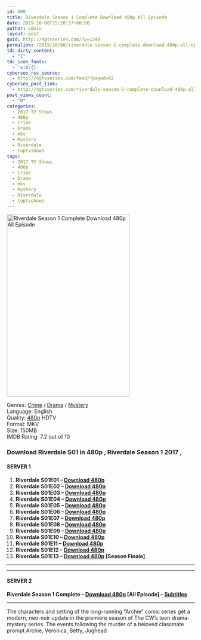 ```yaml
---
id: 490
title: Riverdale Season 1 Complete Download 480p All Episode
date: 2019-10-08T15:28:57+00:00
author: admin
layout: post
guid: http://4gtvseries.com/?p=1248
permalink: /2019/10/08/riverdale-season-1-complete-download-480p-all-episode-2/
tdc_dirty_content:
  - "1"
tdc_icon_fonts:
  - 'a:0:{}'
cyberseo_rss_source:
  - http://4gtvseries.com/feed/?paged=82
cyberseo_post_link:
  - http://4gtvseries.com/riverdale-season-1-complete-download-480p-all-episode/
post_views_count:
  - "0"
categories:
  - 2017 TV Shows
  - 480p
  - Crime
  - Drama
  - mkv
  - Mystery
  - Riverdale
  - toptvshows
tags:
  - 2017 TV Shows
  - 480p
  - Crime
  - Drama
  - mkv
  - Mystery
  - Riverdale
  - toptvshows
---
```

<img loading="lazy" class="aligncenter" src="https://4.bp.blogspot.com/-SofZ101jTG4/XZyq_9xGqKI/AAAAAAAAAaw/LkKrs4F_cl0-_WwJJXirOvBeF77EChh4gCK4BGAYYCw/s1600/Riverdale%2BSeason%2B1.jpg" alt="Riverdale Season 1 Complete Download 480p All Episode" width="330" height="488" />

Genres: <a href="http://4gtvseries.com/tag/crime/" data-wpel-link="internal">Crime</a> /&nbsp;<a href="http://4gtvseries.com/tag/drama/" data-wpel-link="internal">Drama</a> / <a href="http://4gtvseries.com/tag/mystery/" data-wpel-link="internal">Mystery</a>  
Language: English  
Quality:&nbsp;<a href="http://4gtvseries.com/tag/480p/" data-wpel-link="internal">480p</a>&nbsp;HDTV  
Format: MKV  
Size: 150MB  
IMDB Rating: 7.2 out of 10

### **Download Riverdale S01 in 480p , Riverdale Season 1 2017 ,&nbsp;**

#### <span><strong>SERVER 1</strong></span>

  1. **Riverdale S01E01 – <a href="http://slink.dl480p.xyz/JLFrlMqX" data-wpel-link="external" target="_blank" rel="nofollow external noopener noreferrer" class="wpel-icon-left"><i class="wpel-icon fa fa-download" aria-hidden="true"></i>Download 480p</a>**
  2. **Riverdale S01E02 – <a href="http://slink.dl480p.xyz/12cQ" data-wpel-link="external" target="_blank" rel="nofollow external noopener noreferrer" class="wpel-icon-left"><i class="wpel-icon fa fa-download" aria-hidden="true"></i>Download 480p</a>**
  3. **Riverdale S01E03 – <a href="http://slink.dl480p.xyz/knRzaCF" data-wpel-link="external" target="_blank" rel="nofollow external noopener noreferrer" class="wpel-icon-left"><i class="wpel-icon fa fa-download" aria-hidden="true"></i>Download 480p</a>**
  4. **Riverdale S01E04 – <a href="http://slink.dl480p.xyz/QaJ24uy" data-wpel-link="external" target="_blank" rel="nofollow external noopener noreferrer" class="wpel-icon-left"><i class="wpel-icon fa fa-download" aria-hidden="true"></i>Download 480p</a>**
  5. **Riverdale S01E05 – <a href="http://slink.dl480p.xyz/l7lgqIz" data-wpel-link="external" target="_blank" rel="nofollow external noopener noreferrer" class="wpel-icon-left"><i class="wpel-icon fa fa-download" aria-hidden="true"></i>Download 480p</a>**
  6. **Riverdale S01E06 – <a href="http://slink.dl480p.xyz/0Wfdzb" data-wpel-link="external" target="_blank" rel="nofollow external noopener noreferrer" class="wpel-icon-left"><i class="wpel-icon fa fa-download" aria-hidden="true"></i>Download 480p</a>**
  7. **Riverdale S01E07 – <a href="http://slink.dl480p.xyz/U65gL" data-wpel-link="external" target="_blank" rel="nofollow external noopener noreferrer" class="wpel-icon-left"><i class="wpel-icon fa fa-download" aria-hidden="true"></i>Download 480p</a>**
  8. **Riverdale S01E08 – <a href="http://slink.dl480p.xyz/k0dbTt" data-wpel-link="external" target="_blank" rel="nofollow external noopener noreferrer" class="wpel-icon-left"><i class="wpel-icon fa fa-download" aria-hidden="true"></i>Download 480p</a>**
  9. **Riverdale S01E09 – <a href="http://slink.dl480p.xyz/MgAblX0M" data-wpel-link="external" target="_blank" rel="nofollow external noopener noreferrer" class="wpel-icon-left"><i class="wpel-icon fa fa-download" aria-hidden="true"></i>Download 480p</a>**
 10. **Riverdale S01E10 – <a href="http://slink.dl480p.xyz/HqHomw4" data-wpel-link="external" target="_blank" rel="nofollow external noopener noreferrer" class="wpel-icon-left"><i class="wpel-icon fa fa-download" aria-hidden="true"></i>Download 480p</a>**
 11. **Riverdale S01E11 – <a href="http://slink.dl480p.xyz/sO4MV" data-wpel-link="external" target="_blank" rel="nofollow external noopener noreferrer" class="wpel-icon-left"><i class="wpel-icon fa fa-download" aria-hidden="true"></i>Download 480p</a>**
 12. **Riverdale S01E12 – <a href="http://slink.dl480p.xyz/xENdrZg" data-wpel-link="external" target="_blank" rel="nofollow external noopener noreferrer" class="wpel-icon-left"><i class="wpel-icon fa fa-download" aria-hidden="true"></i>Download 480p</a>**
 13. **Riverdale S01E13 – <a href="http://slink.dl480p.xyz/cl89ZqBm" data-wpel-link="external" target="_blank" rel="nofollow external noopener noreferrer" class="wpel-icon-left"><i class="wpel-icon fa fa-download" aria-hidden="true"></i>Download 480p</a> [Season Finale]**

* * *

* * *

#### <span><strong>SERVER 2</strong></span>

**Riverdale Season 1 Complete – <a href="http://dl480p.xyz/984/" data-wpel-link="external" target="_blank" rel="nofollow external noopener noreferrer" class="wpel-icon-left"><i class="wpel-icon fa fa-download" aria-hidden="true"></i>Download 480p</a> [All Episode] – <a href="https://subscene.com/subtitles/riverdale-first-season" data-wpel-link="external" target="_blank" rel="nofollow external noopener noreferrer" class="wpel-icon-left"><i class="wpel-icon fa fa-download" aria-hidden="true"></i>Subtitles</a>**

* * *

The characters and setting of the long-running “Archie” comic series get a modern, neo-noir update in the premiere season of The CW’s teen drama-mystery series. The events following the murder of a beloved classmate prompt Archie, Veronica, Betty, Jughead

<div align="center">
</div>